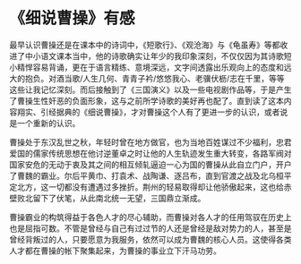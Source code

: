 # 《细说曹操》有感


最早认识曹操还是在课本中的诗词中，《短歌行》、《观沧海》与《龟虽寿》等都收进了中小语文课本当中，他的诗歌确实让年少的我印象深刻，不仅仅因为其诗歌短小精悍容易背诵，更在于语言精练、意境深远，文字间透露出乐观向上的态度和远大的抱负。对酒当歌/人生几何、青青子衿/悠悠我心、老骥伏枥/志在千里，等等这些让我记忆深刻。而后接触到了《三国演义》以及一些电视剧作品等，于是产生了曹操生性奸恶的负面形象，这与之前所学诗歌的美好再也配了。直到读了这本内容翔实、引经据典的《细说曹操》，才对曹操这个人有了更进一步的认识，或者说是一个重新的认识。

曹操处于东汉乱世之秋，年轻时曾在地方做官，也为当地百姓谋过不少福利，忠君爱国的儒家传统思想在他讨逆董卓之时让他的人生轨迹发生重大转变，各路军阀对国家安危的无动于衷及其之间的相互倾轧逼迫一心为国的曹操从此自立门户，开户了曹魏的霸业。尔后平黄巾、打袁术、战陶谦、逐吕布，直到官渡之战及北乌桓平定北方，这一切都没有遭遇过多挫折。荆州的轻易取得却让他骄傲起来，这也给赤壁败北留下了伏笔，从此南北统一无望，三国鼎立渐成。

曹操霸业的构筑得益于各色人才的尽心辅助，而曹操对各人才的任用驾驭在历史上也是屈指可数。不管是曾经与自己有过过节的人还是曾经是敌对势力的人，甚至是曾经背叛过的人，只要愿意为我服务，依然可以成为曹魏的核心人员。这使得各类人才都在曹操的帐下聚集起来，为曹操的事业立下汗马功劳。


